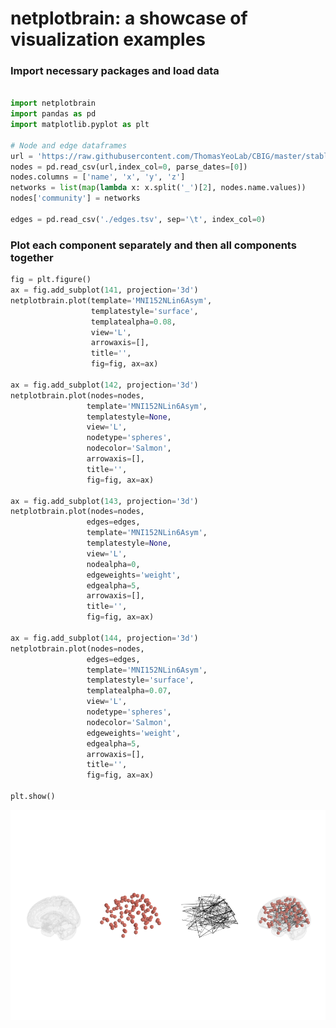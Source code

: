 # netplotbrain: a showcase of visualization examples

### Import necessary packages and load data

```python

import netplotbrain
import pandas as pd
import matplotlib.pyplot as plt

# Node and edge dataframes 
url = 'https://raw.githubusercontent.com/ThomasYeoLab/CBIG/master/stable_projects/brain_parcellation/Schaefer2018_LocalGlobal/Parcellations/MNI/Centroid_coordinates/Schaefer2018_100Parcels_7Networks_order_FSLMNI152_2mm.Centroid_RAS.csv'
nodes = pd.read_csv(url,index_col=0, parse_dates=[0])
nodes.columns = ['name', 'x', 'y', 'z']
networks = list(map(lambda x: x.split('_')[2], nodes.name.values))
nodes['community'] = networks

edges = pd.read_csv('./edges.tsv', sep='\t', index_col=0)

```

### Plot each component separately and then all components together

```python
fig = plt.figure()
ax = fig.add_subplot(141, projection='3d')
netplotbrain.plot(template='MNI152NLin6Asym',
                  templatestyle='surface',
                  templatealpha=0.08,
                  view='L',
                  arrowaxis=[],
                  title='',
                  fig=fig, ax=ax)

ax = fig.add_subplot(142, projection='3d')
netplotbrain.plot(nodes=nodes,
                 template='MNI152NLin6Asym',
                 templatestyle=None,
                 view='L',
                 nodetype='spheres',
                 nodecolor='Salmon',
                 arrowaxis=[],
                 title='',
                 fig=fig, ax=ax)
                 
ax = fig.add_subplot(143, projection='3d')
netplotbrain.plot(nodes=nodes,
                 edges=edges,
                 template='MNI152NLin6Asym',
                 templatestyle=None,
                 view='L',
                 nodealpha=0,
                 edgeweights='weight',
                 edgealpha=5,
                 arrowaxis=[],
                 title='',
                 fig=fig, ax=ax)
                 
ax = fig.add_subplot(144, projection='3d')
netplotbrain.plot(nodes=nodes,
                 edges=edges,
                 template='MNI152NLin6Asym',
                 templatestyle='surface',
                 templatealpha=0.07,
                 view='L',
                 nodetype='spheres',
                 nodecolor='Salmon',
                 edgeweights='weight',
                 edgealpha=5,
                 arrowaxis=[],
                 title='',
                 fig=fig, ax=ax)
              
plt.show()
```
![](./figures/single_components.png)